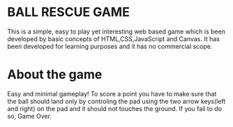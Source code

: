 # BALL RESCUE GAME

This is a simple, easy to play yet interesting web based game which is been developed by basic concepts of HTML,CSS,JavaScript and Canvas. It has been developed for learning purposes and it has no commercial scope.

# About the game #

Easy and minimal gameplay! To score a point you have to make sure that the ball should land only by controling the pad using the two arrow keys(left and right) on the pad and it should not touches the ground. If you fail to do so, Game Over.





























































